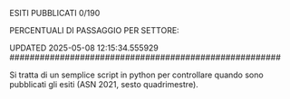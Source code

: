 ESITI PUBBLICATI 0/190 

PERCENTUALI DI PASSAGGIO PER SETTORE:

UPDATED 2025-05-08 12:15:34.555929
###################################################### 

Si tratta di un semplice script in python per controllare quando sono pubblicati gli esiti (ASN 2021, sesto quadrimestre).

